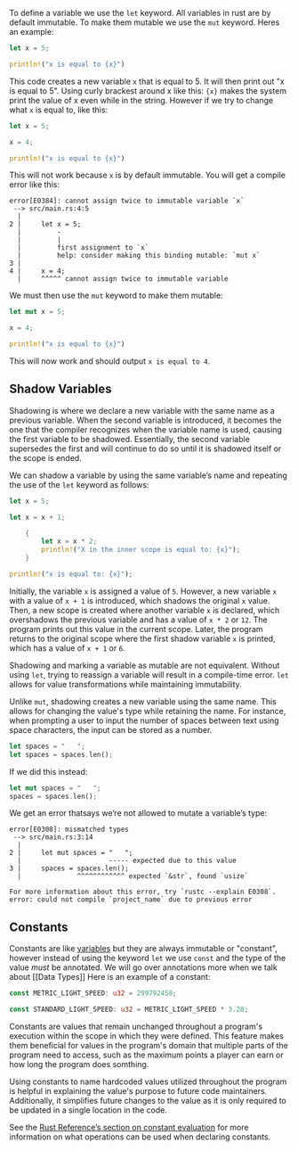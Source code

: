 To define a variable we use the `let` keyword. All variables in rust are by default immutable. To make them mutable we use the `mut` keyword. Heres an example:

```rust
let x = 5;

println!("x is equal to {x}")
```

This code creates a new variable `x` that is equal to 5. It will then print out "x is equal to 5". Using curly brackest around x like this: `{x}` makes the system print the value of x even while in the string. However if we try to change what `x` is equal to, like this:

```rust
let x = 5;

x = 4;

println!("x is equal to {x}")
```

This will not work because `x` is by default immutable. You will get a compile error like this:

```console
error[E0384]: cannot assign twice to immutable variable `x`
 --> src/main.rs:4:5
  |
2 |     let x = 5;
  |         -
  |         |
  |         first assignment to `x`
  |         help: consider making this binding mutable: `mut x`
3 |
4 |     x = 4;
  |     ^^^^^ cannot assign twice to immutable variable
```

We must then use the `mut` keyword to make them mutable:

```rust
let mut x = 5;

x = 4;

println!("x is equal to {x}")
```

This will now work and should output `x is equal to 4`. 

## Shadow Variables

Shadowing is where we declare a new variable with the same name as a previous variable. When the second variable is introduced, it becomes the one that the compiler recognizes when the variable name is used, causing the first variable to be shadowed. Essentially, the second variable supersedes the first and will continue to do so until it is shadowed itself or the scope is ended. 

We can shadow a variable by using the same variable’s name and repeating the use of the `let` keyword as follows:

```rust
let x = 5;

let x = x + 1;

    {
        let x = x * 2;
        println!("X in the inner scope is equal to: {x}");
    }

println!("x is equal to: {x}");
```

Initially, the variable `x` is assigned a value of `5`. However, a new variable `x` with a value of `x + 1` is introduced, which shadows the original `x` value. Then, a new scope is created where another variable `x` is declared, which overshadows the previous variable and has a value of `x * 2` or `12`. The program prints out this value in the current scope. Later, the program returns to the original scope where the first shadow variable `x` is printed, which has a value of `x + 1` or `6`.

Shadowing and marking a variable as mutable are not equivalent. Without using `let`, trying to reassign a variable will result in a compile-time error. `let` allows for value transformations while maintaining immutability.

Unlike `mut`, shadowing creates a new variable using the same name. This allows for changing the value's type while retaining the name. For instance, when prompting a user to input the number of spaces between text using space characters, the input can be stored as a number.

```rust
let spaces = "   ";
let spaces = spaces.len();
```

If we did this instead:

```rust
let mut spaces = "   ";
spaces = spaces.len();
```

We get an error thatsays we’re not allowed to mutate a variable’s type:

```console
error[E0308]: mismatched types
 --> src/main.rs:3:14
  |
2 |     let mut spaces = "   ";
  |                      ----- expected due to this value
3 |     spaces = spaces.len();
  |              ^^^^^^^^^^^^ expected `&str`, found `usize`

For more information about this error, try `rustc --explain E0308`.
error: could not compile `project_name` due to previous error
```

## Constants

Constants are like [variables](#variables) but they are always immutable or "constant", however instead of using the keyword `let` we use `const` and the type of the value _must_ be annotated.  We will go over annotations more when we talk about [[Data Types]] Here is an example of a constant:

```rust
const METRIC_LIGHT_SPEED: u32 = 299792458;

const STANDARD_LIGHT_SPEED: u32 = METRIC_LIGHT_SPEED * 3.28;
```

Constants are values that remain unchanged throughout a program's execution within the scope in which they were defined. This feature makes them beneficial for values in the program's domain that multiple parts of the program need to access, such as the maximum points a player can earn or how long the program does somthing.

Using constants to name hardcoded values utilized throughout the program is helpful in explaining the value's purpose to future code maintainers. Additionally, it simplifies future changes to the value as it is only required to be updated in a single location in the code.

See the [Rust Reference’s section on constant evaluation](https://doc.rust-lang.org/reference/const_eval.html) for more information on what operations can be used when declaring constants.
